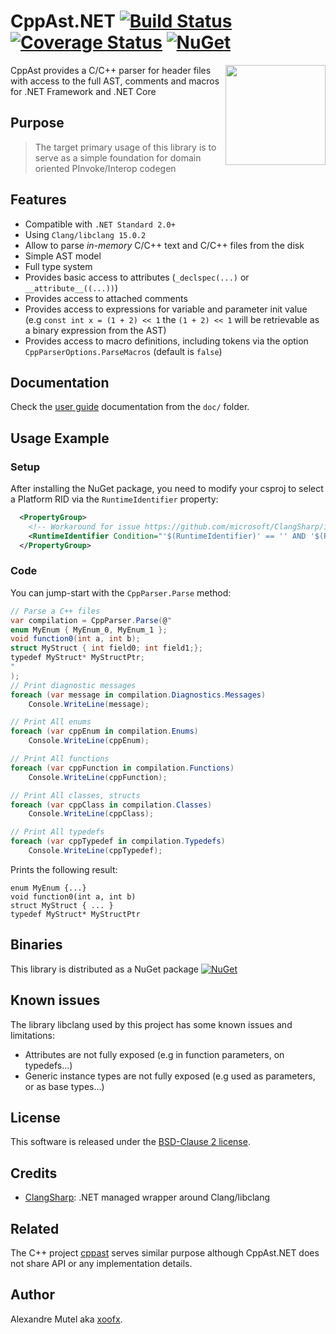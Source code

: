 # CppAst.NET [![Build Status](https://github.com/xoofx/CppAst/workflows/ci/badge.svg?branch=main)](https://github.com/xoofx/CppAst/actions) [![Coverage Status](https://coveralls.io/repos/github/xoofx/CppAst.NET/badge.svg?branch=main)](https://coveralls.io/github/xoofx/CppAst.NET?branch=main) [![NuGet](https://img.shields.io/nuget/v/CppAst.svg)](https://www.nuget.org/packages/CppAst/)

<img align="right" width="160px" height="160px" src="https://raw.githubusercontent.com/xoofx/CppAst.NET/main/img/cppast.png">

CppAst provides a C/C++ parser for header files with access to the full AST, comments and macros for .NET Framework and .NET Core

## Purpose

> The target primary usage of this library is to serve as a simple foundation for domain oriented PInvoke/Interop codegen

## Features

- Compatible with `.NET Standard 2.0+`
- Using `Clang/libclang 15.0.2`
- Allow to parse *in-memory* C/C++ text and C/C++ files from the disk
- Simple AST model
- Full type system
- Provides basic access to attributes (`_declspec(...)` or `__attribute__((...))`)
- Provides access to attached comments
- Provides access to expressions for variable and parameter init value (e.g `const int x = (1 + 2) << 1` the `(1 + 2) << 1` will be retrievable as a binary expression from the AST)
- Provides access to macro definitions, including tokens via the option `CppParserOptions.ParseMacros` (default is `false`)

## Documentation

Check the [user guide](doc/readme.md) documentation from the `doc/` folder.

## Usage Example

### Setup
After installing the NuGet package, you need to modify your csproj to select a Platform RID via the `RuntimeIdentifier` property:

```xml
  <PropertyGroup>
    <!-- Workaround for issue https://github.com/microsoft/ClangSharp/issues/129 -->
    <RuntimeIdentifier Condition="'$(RuntimeIdentifier)' == '' AND '$(PackAsTool)' != 'true'">$(NETCoreSdkRuntimeIdentifier)</RuntimeIdentifier>
  </PropertyGroup>
```

### Code

You can jump-start with the `CppParser.Parse` method:

```C#
// Parse a C++ files
var compilation = CppParser.Parse(@"
enum MyEnum { MyEnum_0, MyEnum_1 };
void function0(int a, int b);
struct MyStruct { int field0; int field1;};
typedef MyStruct* MyStructPtr;
"
);
// Print diagnostic messages
foreach (var message in compilation.Diagnostics.Messages)
    Console.WriteLine(message);

// Print All enums
foreach (var cppEnum in compilation.Enums)
    Console.WriteLine(cppEnum);

// Print All functions
foreach (var cppFunction in compilation.Functions)
    Console.WriteLine(cppFunction);

// Print All classes, structs
foreach (var cppClass in compilation.Classes)
    Console.WriteLine(cppClass);

// Print All typedefs
foreach (var cppTypedef in compilation.Typedefs)
    Console.WriteLine(cppTypedef);
```

Prints the following result:

```
enum MyEnum {...}
void function0(int a, int b)
struct MyStruct { ... }
typedef MyStruct* MyStructPtr
```

## Binaries

This library is distributed as a NuGet package [![NuGet](https://img.shields.io/nuget/v/CppAst.svg)](https://www.nuget.org/packages/CppAst/)

## Known issues

The library libclang used by this project has some known issues and limitations:

- Attributes are not fully exposed (e.g in function parameters, on typedefs...)
- Generic instance types are not fully exposed (e.g used as parameters, or as base types...) 

## License

This software is released under the [BSD-Clause 2 license](https://opensource.org/licenses/BSD-2-Clause). 

## Credits

* [ClangSharp](https://github.com/microsoft/ClangSharp): .NET managed wrapper around Clang/libclang

## Related

The C++ project [cppast](https://github.com/foonathan/cppast) serves similar purpose although CppAst.NET does not share API or any implementation details.

## Author

Alexandre Mutel aka [xoofx](http://xoofx.com).
